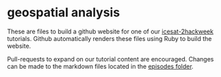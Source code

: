 # geospatial analysis

These are files to build a github website for one of our [icesat-2hackweek](https://icesat-2hackweek.github.io/) tutorials. Github automatically renders these files using Ruby to build the website.

Pull-requests to expand on our tutorial content are encouraged. Changes can be made to the markdown files located in the [episodes folder](https://github.com/icesat-2hackweek/geospatial-analysis/tree/gh-pages/_episodes).

